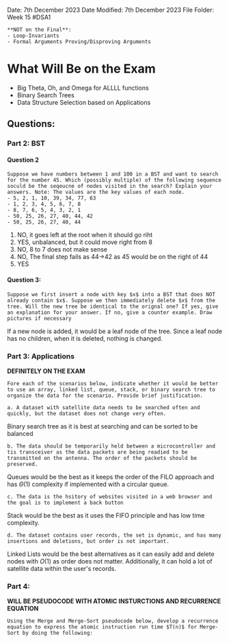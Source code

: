 Date: 7th December 2023
Date Modified: 7th December 2023
File Folder: Week 15
#DSA1

```ad-important
**NOT on the Final**:
- Loop-Invariants
- Formal Arguments Proving/Disproving Arguments
```

# What Will Be on the Exam

- Big Theta, Oh, and Omega for ALLLL functions
- Binary Search Trees
- Data Structure Selection based on Applications

## Questions:

### Part 2: BST 

#### Question 2
```ad-question
Suppose we have numbers between 1 and 100 in a BST and want to search for the number 45. Which (possibly multiple) of the following sequence soculd be the seqeucne of nodes visited in the search? Explain your answers. Note: The values are the key values of each node.
- 5, 2, 1, 10, 39, 34, 77, 63
- 1, 2, 3, 4, 5, 6, 7, 8
- 8, 7, 6, 5, 4, 3, 2, 1
- 50, 25, 26, 27, 40, 44, 42
- 50, 25, 26, 27, 40, 44
```

1. NO, it goes left at the root when it should go riht
2. YES, unbalanced, but it could move right from 8
3. NO, 8 to 7 does not make sense
4. NO, The final step fails as 44->42 as 45 would be on the right of 44
5. YES

#### Question 3:

```ad-question
Suppose we first insert a node with key $x$ into a BST that does NOT already contain $x$. Suppose we then immediately delete $x$ from the tree. Will the new tree be identical to the orignal one? If yes, give an explanation for your answer. If no, give a counter example. Draw pictures if necessary
```

If a new node is added, it would be a leaf node of the tree. Since a leaf node has no children, when it is deleted, nothing is changed.

### Part 3: Applications

**DEFINITELY ON THE EXAM**

```ad-question
Fore each of the scenarios below, indicate whether it would be better to use an array, linked list, queue, stack, or binary search tree to organize the data for the scenario. Provide brief justification.
```

	a. A dataset with satellite data needs to be searched often and quickly, but the dataset does not change very often.

Binary search tree as it is best at searching and can be sorted to be balanced

	b. The data should be temporarily held between a microcontroller and tis transceiver as the data packets are being readied to be transmitted on the antenna. The order of the packets should be preserved.

Queues would be the best as it keeps the order of the FILO approach and has $\Theta(1)$ complexity if implemented with a  circular queue.

	c. The data is the hsitory of websites visited in a web browser and the goal is to implement a back button

Stack would be the best as it uses the FIFO principle and has low time complexity.

	d. The dataset contains user records, the set is dynamic, and has many insertions and deletions, but order is not important.

Linked Lists would be the best alternatives as it can easily add and delete nodes with $O(1)$ as order does not matter. Additionally, it can hold a lot of satellite data within the user's records. 

### Part 4: 

**WILL BE PSEUDOCODE WITH ATOMIC INSTURCTIONS AND RECURRENCE EQUATION**

```ad-summary
Using the Merge and Merge-Sort pseudocode below, develop a recurrence equation to express the atomic instruction run time $T(n)$ for Merge-Sort by doing the following:
```

